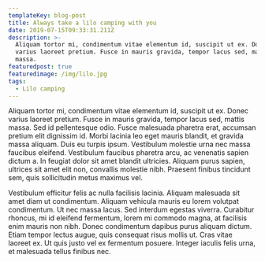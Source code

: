 ```yaml
---
templateKey: blog-post
title: Always take a lilo camping with you
date: 2019-07-15T09:33:31.211Z
description: >-
  Aliquam tortor mi, condimentum vitae elementum id, suscipit ut ex. Donec
  varius laoreet pretium. Fusce in mauris gravida, tempor lacus sed, mattis
  massa. 
featuredpost: true
featuredimage: /img/lilo.jpg
tags:
  - Lilo camping
---
```

Aliquam tortor mi, condimentum vitae elementum id, suscipit ut ex. Donec varius laoreet pretium. Fusce in mauris gravida, tempor lacus sed, mattis massa. Sed id pellentesque odio. Fusce malesuada pharetra erat, accumsan pretium elit dignissim id. Morbi lacinia leo eget mauris blandit, et gravida massa aliquam. Duis eu turpis ipsum. Vestibulum molestie urna nec massa faucibus eleifend. Vestibulum faucibus pharetra arcu, ac venenatis sapien dictum a. In feugiat dolor sit amet blandit ultricies. Aliquam purus sapien, ultrices sit amet elit non, convallis molestie nibh. Praesent finibus tincidunt sem, quis sollicitudin metus maximus vel.



Vestibulum efficitur felis ac nulla facilisis lacinia. Aliquam malesuada sit amet diam ut condimentum. Aliquam vehicula mauris eu lorem volutpat condimentum. Ut nec massa lacus. Sed interdum egestas viverra. Curabitur rhoncus, mi id eleifend fermentum, lorem mi commodo magna, at facilisis enim mauris non nibh. Donec condimentum dapibus purus aliquam dictum. Etiam tempor lectus augue, quis consequat risus mollis ut. Cras vitae laoreet ex. Ut quis justo vel ex fermentum posuere. Integer iaculis felis urna, et malesuada tellus finibus nec.
